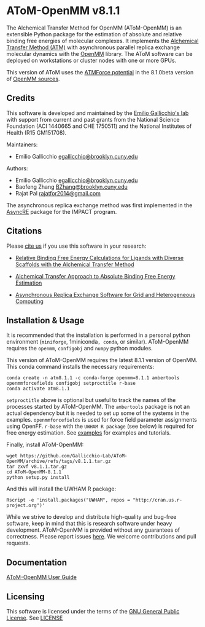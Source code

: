 AToM-OpenMM v8.1.1
====================

The Alchemical Transfer Method for OpenMM (AToM-OpenMM) is an extensible Python package for the estimation of absolute and relative binding free energies of molecular complexes. It implements the [Alchemical Transfer Method (ATM)](https://pubs.acs.org/doi/10.1021/acs.jcim.1c01129) with  asynchronous parallel replica exchange molecular dynamics with the [OpenMM](https://github.com/openmm) library. The AToM software can be deployed on workstations or cluster nodes with one or more GPUs.

This version of AToM uses the [ATMForce potential](https://github.com/openmm/openmm/pull/4110) in the 8.1.0beta version of [OpenMM sources](https://github.com/openmm/openmm). 

Credits
-------

This software is developed and maintained by the [Emilio Gallicchio's lab](http://www.compmolbiophysbc.org) with support from current and past grants from the National Science Foundation (ACI 1440665 and CHE 1750511) and the National Institutes of Health (R15 GM151708).

Maintainers:

- Emilio Gallicchio <egallicchio@brooklyn.cuny.edu>

Authors:

- Emilio Gallicchio <egallicchio@brooklyn.cuny.edu>
- Baofeng Zhang <BZhang@brooklyn.cuny.edu>
- Rajat Pal <rajatfor2014@gmail.com>

The asynchronous replica exchange method was first implemented in the [AsyncRE](https://github.com/ComputationalBiophysicsCollaborative/AsyncRE) package for the IMPACT program.

Citations
---------

Please [cite us](http://www.compmolbiophysbc.org/publications) if you use this software in your research:

- [Relative Binding Free Energy Calculations for Ligands with Diverse Scaffolds with the Alchemical Transfer Method](https://pubs.acs.org/doi/10.1021/acs.jcim.1c01129)

- [Alchemical Transfer Approach to Absolute Binding Free Energy Estimation](https://pubs.acs.org/doi/10.1021/acs.jctc.1c00266)

- [Asynchronous Replica Exchange Software for Grid and Heterogeneous Computing](http://www.compmolbiophysbc.org/publications#asyncre_software_2015)

Installation & Usage
--------------------

It is recommended that the installation is performed in a personal python environment (`miniforge`, 1miniconda`, conda`, or similar). AToM-OpenMM requires the `openmm`, `configobj` and `numpy` python modules. 


This version of AToM-OpenMM requires the latest 8.1.1 version of OpenMM. This conda command installs the necessary requirements:
```
conda create -n atm8.1.1 -c conda-forge openmm=8.1.1 ambertools openmmforcefields configobj setproctitle r-base
conda activate atm8.1.1
```
`setproctitle` above is optional but useful to track the names of the processes started by AToM-OpenMM. The `ambertools` package is not an actual dependency but it is needed to set up some of the systems in the examples. `openmmforcefields` is used for force field parameter assignments using OpenFF. `r-base` with the `UWHAM R package` (see below) is required for free energy estimation. See [examples](examples/) for examples and tutorials.

Finally, install AToM-OpenMM:
```
wget https://github.com/Gallicchio-Lab/AToM-OpenMM/archive/refs/tags/v8.1.1.tar.gz
tar zxvf v8.1.1.tar.gz
cd AToM-OpenMM-8.1.1
python setup.py install
```

And this will install the UWHAM R package:
```
Rscript -e 'install.packages("UWHAM", repos = "http://cran.us.r-project.org")' 
```

While we strive to develop and distribute high-quality and bug-free software, keep in mind that this is research software under heavy development. AToM-OpenMM is provided without any guarantees of correctness. Please report issues [here](https://github.com/Gallicchio-Lab/AToM-OpenMM/issues). We welcome contributions and pull requests.

Documentation
-------------

[AToM-OpenMM User Guide](https://www.compmolbiophysbc.org/atom-openmm)

Licensing
---------

 This software is licensed under the terms of the [GNU General Public License](http://opensource.org/licenses/GPL-3.0). See [LICENSE](LICENSE)
